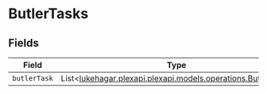 # ButlerTasks


## Fields

| Field                                                                                                 | Type                                                                                                  | Required                                                                                              | Description                                                                                           |
| ----------------------------------------------------------------------------------------------------- | ----------------------------------------------------------------------------------------------------- | ----------------------------------------------------------------------------------------------------- | ----------------------------------------------------------------------------------------------------- |
| `butlerTask`                                                                                          | List<[lukehagar.plexapi.plexapi.models.operations.ButlerTask](../../models/operations/ButlerTask.md)> | :heavy_minus_sign:                                                                                    | N/A                                                                                                   |
